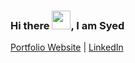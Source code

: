 ### Hi there <img src="https://raw.githubusercontent.com/MartinHeinz/MartinHeinz/master/wave.gif" width="30px">, I am Syed

[Portfolio Website](https://syedali-portfolio.herokuapp.com/) | [LinkedIn](https://syedali-portfolio.herokuapp.com/)
<!--
**Moali97/Moali97** is a ✨ _special_ ✨ repository because its `README.md` (this file) appears on your GitHub profile.

Here are some ideas to get you started:

- 🔭 I’m currently working on ...
- 🌱 I’m currently learning ...
- 👯 I’m looking to collaborate on ...
- 🤔 I’m looking for help with ...
- 💬 Ask me about ...
- 📫 How to reach me: ...
- 😄 Pronouns: ...
- ⚡ Fun fact: ...
-->
